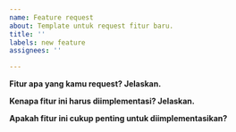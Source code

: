 ```yaml
---
name: Feature request
about: Template untuk request fitur baru.
title: ''
labels: new feature
assignees: ''

---
```


**Fitur apa yang kamu request? Jelaskan.**

**Kenapa fitur ini harus diimplementasi? Jelaskan.**

**Apakah fitur ini cukup penting untuk diimplementasikan?**
